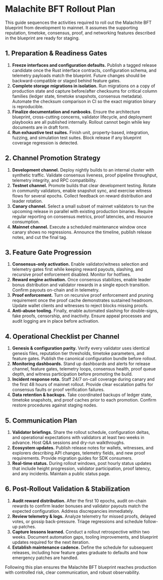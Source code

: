 # Malachite BFT Rollout Plan

This guide sequences the activities required to roll out the Malachite BFT
blueprint from development to mainnet. It assumes the supporting reputation,
timetoke, consensus, proof, and networking features described in the blueprint
are ready for staging.

## 1. Preparation & Readiness Gates

1. **Freeze interfaces and configuration defaults.** Publish a tagged release
   candidate once the Rust interface contracts, configuration schema, and
   telemetry payloads match the blueprint. Future changes should be
   backward-compatible or staged behind feature gates.
2. **Complete storage migrations in isolation.** Run migrations on a copy of
   production state and capture before/after checksums for critical column
   families (ledger state, timetoke snapshots, consensus metadata). Automate the
   checksum comparison in CI so the exact migration binary is reproducible.
3. **Finalize documentation and runbooks.** Ensure the architecture blueprint,
   cross-cutting concerns, validator lifecycle, and deployment playbooks are all
   published internally. Rollout cannot begin while key documents are in draft
   form.
4. **Run exhaustive test suites.** Finish unit, property-based, integration,
   fuzzing, and simulation test suites. Block release if any blueprint coverage
   regression is detected.

## 2. Channel Promotion Strategy

1. **Development channel.** Deploy nightly builds to an internal cluster with
   synthetic traffic. Validate consensus liveness, proof pipeline throughput,
   telemetry integrity, and RPC compatibility.
2. **Testnet channel.** Promote builds that clear development testing. Rotate in
   community validators, enable snapshot sync, and exercise witness flows for
   several epochs. Collect feedback on reward distribution and leader rotation.
3. **Canary channel.** Select a small subset of mainnet validators to run the
   upcoming release in parallel with existing production binaries. Require
   regular reporting on consensus metrics, proof latencies, and resource
   consumption.
4. **Mainnet channel.** Execute a scheduled maintenance window once canary shows
   no regressions. Announce the timeline, publish release notes, and cut the
   final tag.

## 3. Feature Gate Progression

1. **Consensus-only activation.** Enable validator/witness selection and
   telemetry gates first while keeping reward payouts, slashing, and recursive
   proof enforcement disabled. Monitor for hotfixes.
2. **Reward engine activation.** Once consensus stabilizes, enable leader bonus
   distribution and validator rewards in a single epoch transition. Confirm
   payouts on-chain and in telemetry.
3. **Proof enforcement.** Turn on recursive proof enforcement and pruning
   requirement once the proof cache demonstrates sustained headroom. Update
   wallet clients and witnesses to reject blocks missing proofs.
4. **Anti-abuse tooling.** Finally, enable automated slashing for double-signs,
   fake proofs, censorship, and inactivity. Ensure appeal processes and audit
   logging are in place before activation.

## 4. Operational Checklist per Channel

1. **Genesis & configuration parity.** Verify every validator uses identical
   genesis files, reputation tier thresholds, timetoke parameters, and feature
   gates. Publish the canonical configuration bundle before rollout.
2. **Monitoring dashboards.** Stand up dashboards and alerts for release
   channel, feature gates, telemetry loops, consensus health, proof queue depth,
   and witness participation before promoting the build.
3. **Incident response rota.** Staff 24/7 on-call coverage during canary and the
   first 48 hours of mainnet rollout. Provide clear escalation paths for
   consensus faults or proof verification failures.
4. **Data retention & backups.** Take coordinated backups of ledger state,
   timetoke snapshots, and proof caches prior to each promotion. Confirm restore
   procedures against staging nodes.

## 5. Communication Plan

1. **Validator briefings.** Share the rollout schedule, configuration deltas,
   and operational expectations with validators at least two weeks in advance.
   Host Q&A sessions and dry-run walkthroughs.
2. **Ecosystem updates.** Publish release notes for wallets, witnesses, and
   explorers describing API changes, telemetry fields, and new proof
   requirements. Provide migration guides for SDK consumers.
3. **Real-time status.** During rollout windows, post hourly status updates that
   include height progression, validator participation, proof latency, and any
   incidents. Maintain a public status page.

## 6. Post-Rollout Validation & Stabilization

1. **Audit reward distribution.** After the first 10 epochs, audit on-chain
   rewards to confirm leader bonuses and validator payouts match the expected
   configuration. Address discrepancies immediately.
2. **Review telemetry & logs.** Analyze telemetry for missed proofs, delayed
   votes, or gossip back-pressure. Triage regressions and schedule follow-up
   patches.
3. **Capture lessons learned.** Conduct a rollout retrospective within two
   weeks. Document automation gaps, tooling improvements, and blueprint updates
   required for the next iteration.
4. **Establish maintenance cadence.** Define the schedule for subsequent
   releases, including how feature gates graduate to defaults and how emergency
   patches are handled.

Following this plan ensures the Malachite BFT blueprint reaches production with
controlled risk, clear communication, and robust observability.
